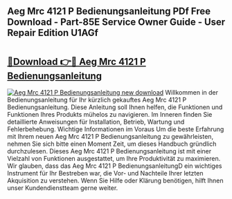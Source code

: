 ## Aeg Mrc 4121 P Bedienungsanleitung PDf Free Download - Part-85E Service Owner Guide - User Repair Edition U1AGf

# <h2><a href="http://df5ksb.blite.top/?on=Aeg+Mrc+4121+P+Bedienungsanleitung">🔗Download 👉🔴 Aeg Mrc 4121 P Bedienungsanleitung</a></h2>

[![Aeg Mrc 4121 P Bedienungsanleitung new download](https://i.imgur.com/lujVjoI.png)](http://df5ksb.blite.top/?on=Aeg+Mrc+4121+P+Bedienungsanleitung)
Willkommen in der Bedienungsanleitung für Ihr kürzlich gekauftes Aeg Mrc 4121 P Bedienungsanleitung. Diese Anleitung soll Ihnen helfen, die Funktionen und Funktionen Ihres Produkts mühelos zu navigieren. Im Inneren finden Sie detaillierte Anweisungen für Installation, Betrieb, Wartung und Fehlerbehebung. Wichtige Informationen im Voraus Um die beste Erfahrung mit Ihrem neuen Aeg Mrc 4121 P Bedienungsanleitung zu gewährleisten, nehmen Sie sich bitte einen Moment Zeit, um dieses Handbuch gründlich durchzulesen. Dieses Aeg Mrc 4121 P Bedienungsanleitung ist mit einer Vielzahl von Funktionen ausgestattet, um Ihre Produktivität zu maximieren. Wir glauben, dass das Aeg Mrc 4121 P BedienungsanleitungD ein wichtiges Instrument für Ihr Bestreben war, die Vor- und Nachteile Ihrer letzten Akquisition zu verstehen. Wenn Sie Hilfe oder Klärung benötigen, hilft Ihnen unser Kundendienstteam gerne weiter.
